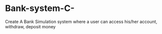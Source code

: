 # Bank-system-C-

Create A Bank Simulation system where a user can access his/her account, withdraw, deposit money